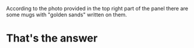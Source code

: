According to the photo provided in the top right part of the panel there are some mugs with "golden sands" written on them.

# That's the answer

